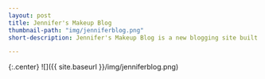 ```yaml
---
layout: post
title: Jennifer's Makeup Blog
thumbnail-path: "img/jenniferblog.png"
short-description: Jennifer's Makeup Blog is a new blogging site built for a makeup entrepreneur.

---
```


{:.center}
![]({{ site.baseurl }}/img/jenniferblog.png)
<!--
## Explanation



## Problem



## Solution



## Results



## Conclusion
-->
